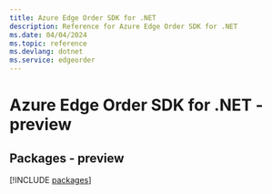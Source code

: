 ```yaml
---
title: Azure Edge Order SDK for .NET
description: Reference for Azure Edge Order SDK for .NET
ms.date: 04/04/2024
ms.topic: reference
ms.devlang: dotnet
ms.service: edgeorder
---
```

# Azure Edge Order SDK for .NET - preview
## Packages - preview
[!INCLUDE [packages](edge-order-index.md)]